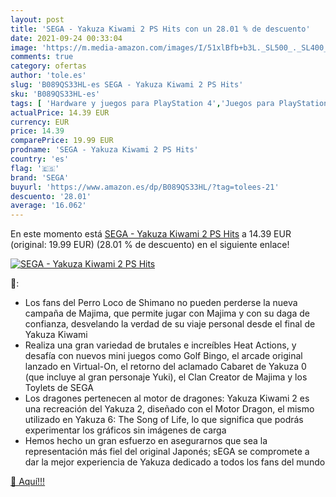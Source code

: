 ```yaml
---
layout: post
title: 'SEGA - Yakuza Kiwami 2 PS Hits con un 28.01 % de descuento'
date: 2021-09-24 00:33:04
image: 'https://m.media-amazon.com/images/I/51xlBfb+b3L._SL500_._SL400_.jpg'
comments: true
category: ofertas
author: 'tole.es'
slug: 'B089QS33HL-es SEGA - Yakuza Kiwami 2 PS Hits'
sku: 'B089QS33HL-es'
tags: [ 'Hardware y juegos para PlayStation 4','Juegos para PlayStation 4','Videojuegos','sega', ]
actualPrice: 14.39 EUR
currency: EUR
price: 14.39
comparePrice: 19.99 EUR
prodname: 'SEGA - Yakuza Kiwami 2 PS Hits'
country: 'es'
flag: '🇪🇸'
brand: 'SEGA'
buyurl: 'https://www.amazon.es/dp/B089QS33HL/?tag=tolees-21'
descuento: '28.01'
average: '16.062'
---
```


En este momento está [SEGA - Yakuza Kiwami 2 PS Hits](https://www.amazon.es/dp/B089QS33HL/?tag=tolees-21) a 14.39 EUR (original: 19.99 EUR) (28.01 %  de descuento) en el siguiente enlace!

[![SEGA - Yakuza Kiwami 2 PS Hits](https://m.media-amazon.com/images/I/51xlBfb+b3L._SL500_._SL400_.jpg)](https://www.amazon.es/dp/B089QS33HL/?tag=tolees-21)

🔎:

- Los fans del Perro Loco de Shimano no pueden perderse la nueva campaña de Majima, que permite jugar con Majima y con su daga de confianza, desvelando la verdad de su viaje personal desde el final de Yakuza Kiwami
- Realiza una gran variedad de brutales e increíbles Heat Actions, y desafía con nuevos mini juegos como Golf Bingo, el arcade original lanzado en Virtual-On, el retorno del aclamado Cabaret de Yakuza 0 (que incluye al gran personaje Yuki), el Clan Creator de Majima y los Toylets de SEGA
- Los dragones pertenecen al motor de dragones: Yakuza Kiwami 2 es una recreación del Yakuza 2, diseñado con el Motor Dragon, el mismo utilizado en Yakuza 6: The Song of Life, lo que significa que podrás experimentar los gráficos sin imágenes de carga
- Hemos hecho un gran esfuerzo en asegurarnos que sea la representación más fiel del original Japonés; sEGA se compromete a dar la mejor experiencia de Yakuza dedicado a todos los fans del mundo

[🛒 Aquí!!!](https://www.amazon.es/dp/B089QS33HL/?tag=tolees-21)
